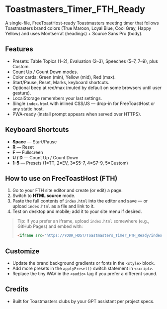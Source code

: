 # Toastmasters_Timer_FTH_Ready

A single-file, FreeToastHost-ready Toastmasters meeting timer that follows Toastmasters brand colors (True Maroon, Loyal Blue, Cool Gray, Happy Yellow) and uses Montserrat (headings) + Source Sans Pro (body).

## Features
- Presets: Table Topics (1–2), Evaluation (2–3), Speeches (5–7, 7–9), plus Custom.
- Count Up / Count Down modes.
- Color cards: Green (min), Yellow (mid), Red (max).
- Start/Pause, Reset, Marks, keyboard shortcuts.
- Optional beep at red/max (muted by default on some browsers until user gesture).
- LocalStorage remembers your last settings.
- Single `index.html` with inlined CSS/JS — drop-in for FreeToastHost or any static host.
- PWA-ready (install prompt appears when served over HTTPS).

## Keyboard Shortcuts
- **Space** — Start/Pause
- **R** — Reset
- **F** — Fullscreen
- **U / D** — Count Up / Count Down
- **1–5** — Presets (1=TT, 2=EV, 3=S5-7, 4=S7-9, 5=Custom)

## How to use on FreeToastHost (FTH)
1. Go to your FTH site editor and create (or edit) a page.
2. Switch to **HTML source** mode.
3. Paste the full contents of `index.html` into the editor and save — or upload `index.html` as a file and link to it.
4. Test on desktop and mobile; add it to your site menu if desired.

> Tip: If you prefer an iframe, upload `index.html` somewhere (e.g., GitHub Pages) and embed with:
>
> ```html
> <iframe src="https://YOUR_HOST/Toastmasters_Timer_FTH_Ready/index.html" width="100%" height="640" style="border:0;border-radius:12px"></iframe>
> ```

## Customize
- Update the brand background gradients or fonts in the `<style>` block.
- Add more presets in the `applyPreset()` switch statement in `<script>`.
- Replace the tiny WAV in the `<audio>` tag if you prefer a different sound.

## Credits
- Built for Toastmasters clubs by your GPT assistant per project specs.
